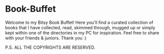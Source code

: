# Book-Buffet
Welcome to my Bitsy Book Buffet! Here you'll find a curated collection of books that I have collected, read, skimmed through, mugged up or simply kept within one of the directories in my PC for inspiration. Feel free to share with your friends &amp; juniors. Thank you :)  



P.S. ALL THE COPYRIGHTS ARE RESERVED.

